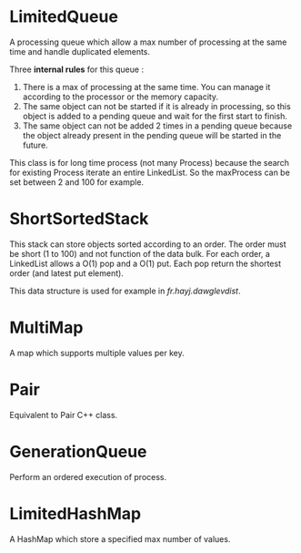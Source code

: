 LimitedQueue
============
A processing queue which allow a max number of processing at the same time and handle duplicated elements.

Three **internal rules** for this queue :

 1. There is a max of processing at the same time. You can manage it according to the processor or the memory capacity. 
 2. The same object can not be started if it is already in processing, so this object is added to a pending queue and wait for the first start to finish. 
 3. The same object can not be added 2 times in a pending queue because the object already present in the pending queue will be started in the future. 
 
This class is for long time process (not many Process) because the search for existing Process iterate an entire LinkedList. So the maxProcess can be set between 2 and 100 for example.

ShortSortedStack
================

This stack can store objects sorted according to an order. The order must be short (1 to 100) and not function of the data bulk. For each order, a LinkedList allows a O(1) pop and a O(1) put. Each pop return the shortest order (and latest put element).

This data structure is used for example in *fr.hayj.dawglevdist*.

MultiMap
========

A map which supports multiple values per key.

Pair
====

Equivalent to Pair C++ class.

GenerationQueue
===============

Perform an ordered execution of process.

LimitedHashMap
==============

A HashMap which store a specified max number of values.